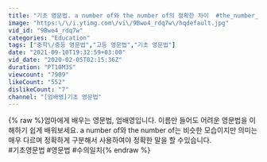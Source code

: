 ```yaml
---
title: "기초 영문법. a number of와 the number of의 정확한 차이  #the_number_of #a_number_of #수의일치"
image: "https:\/\/i.ytimg.com\/vi\/9Bwo4_rdq7w\/hqdefault.jpg"
vid_id: "9Bwo4_rdq7w"
categories: "Education"
tags: ["중학\/중등 영문법","고등 영문법","기초 영문법"]
date: "2021-09-10T19:32:59+03:00"
vid_date: "2020-02-05T02:15:36Z"
duration: "PT10M3S"
viewcount: "7909"
likeCount: "552"
dislikeCount: "7"
channel: "[엄배영]기초 영문법"
---
```

{% raw %}엄마에게 배우는 영문법, 엄배영입니다. 이름만 들어도 어려운 영문법을 이해하기 쉽게 배워보세요. a number of와 the number of는 비슷한 모습이지만 의미는 매우 다르며 정확하게 구분해서 사용하여야 정확한 말을 할 수있습니다.<br />#기초영문법 #영문법 #수의일치{% endraw %}
